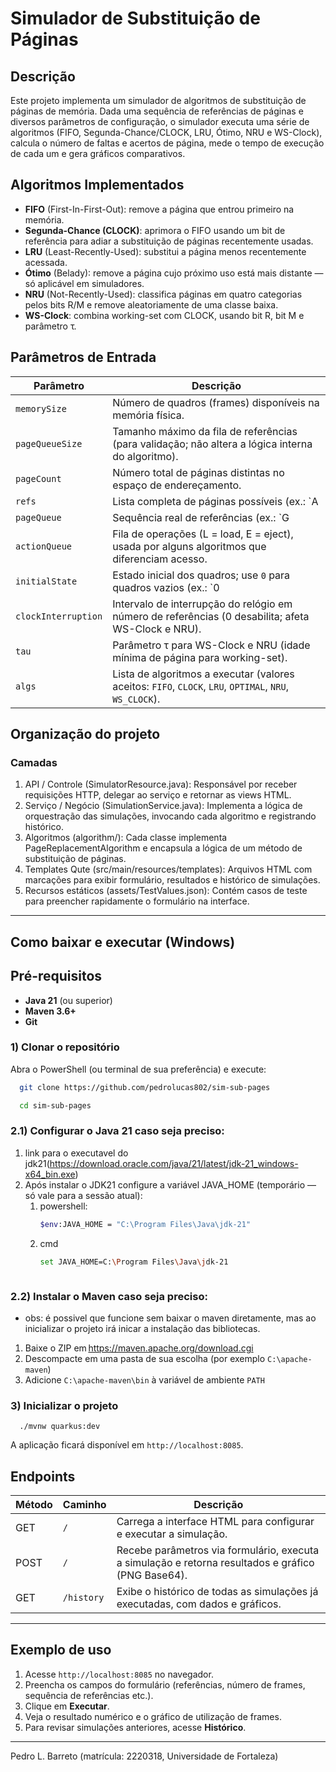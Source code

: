 # Simulador de Substituição de Páginas

## Descrição
Este projeto implementa um simulador de algoritmos de substituição de páginas de memória. Dada uma sequência de referências de páginas e diversos parâmetros de configuração, o simulador executa uma série de algoritmos (FIFO, Segunda-Chance/CLOCK, LRU, Ótimo, NRU e WS-Clock), calcula o número de faltas e acertos de página, mede o tempo de execução de cada um e gera gráficos comparativos.

## Algoritmos Implementados
- **FIFO** (First-In-First-Out): remove a página que entrou primeiro na memória.
- **Segunda-Chance (CLOCK)**: aprimora o FIFO usando um bit de referência para adiar a substituição de páginas recentemente usadas.
- **LRU** (Least-Recently-Used): substitui a página menos recentemente acessada.
- **Ótimo** (Belady): remove a página cujo próximo uso está mais distante — só aplicável em simuladores.
- **NRU** (Not-Recently-Used): classifica páginas em quatro categorias pelos bits R/M e remove aleatoriamente de uma classe baixa.
- **WS-Clock**: combina working-set com CLOCK, usando bit R, bit M e parâmetro τ.

## Parâmetros de Entrada
| Parâmetro           | Descrição                                                                                             |
|---------------------|-------------------------------------------------------------------------------------------------------|
| `memorySize`        | Número de quadros (frames) disponíveis na memória física.                                             |
| `pageQueueSize`     | Tamanho máximo da fila de referências (para validação; não altera a lógica interna do algoritmo).     |
| `pageCount`         | Número total de páginas distintas no espaço de endereçamento.                                         |
| `refs`              | Lista completa de páginas possíveis (ex.: `A|B|C|D|E`).                                               |
| `pageQueue`         | Sequência real de referências (ex.: `G|D|G|C|...`).                                                    |
| `actionQueue`       | Fila de operações (L = load, E = eject), usada por alguns algoritmos que diferenciam acesso.          |
| `initialState`      | Estado inicial dos quadros; use `0` para quadros vazios (ex.: `0|0|A|B|0`).                            |
| `clockInterruption` | Intervalo de interrupção do relógio em número de referências (0 desabilita; afeta WS-Clock e NRU).   |
| `tau`               | Parâmetro τ para WS-Clock e NRU (idade mínima de página para working-set).                             |
| `algs`              | Lista de algoritmos a executar (valores aceitos: `FIFO`, `CLOCK`, `LRU`, `OPTIMAL`, `NRU`, `WS_CLOCK`).|


## Organização do projeto
### Camadas
1. API / Controle (SimulatorResource.java):
   Responsável por receber requisições HTTP, delegar ao serviço e retornar as views HTML.
2. Serviço / Negócio (SimulationService.java):
   Implementa a lógica de orquestração das simulações, invocando cada algoritmo e registrando histórico.
3. Algoritmos (algorithm/):
   Cada classe implementa PageReplacementAlgorithm e encapsula a lógica de um método de substituição de páginas.
4. Templates Qute (src/main/resources/templates):
   Arquivos HTML com marcações para exibir formulário, resultados e histórico de simulações.
5. Recursos estáticos (assets/TestValues.json):
   Contém casos de teste para preencher rapidamente o formulário na interface.

---

## Como baixar e executar (Windows)

## Pré-requisitos
- **Java 21** (ou superior)
- **Maven 3.6+**
- **Git**


### 1) Clonar o repositório

Abra o PowerShell (ou terminal de sua preferência) e execute:

```bash
  git clone https://github.com/pedrolucas802/sim-sub-pages
```
```bash
  cd sim-sub-pages
```

### 2.1) Configurar o Java 21 caso seja preciso:
1. link para o executavel do jdk21(https://download.oracle.com/java/21/latest/jdk-21_windows-x64_bin.exe) 
2. Após instalar o JDK21 configure a variável JAVA_HOME (temporário — só vale para a sessão atual):
   1. powershell:
      ```bash
      $env:JAVA_HOME = "C:\Program Files\Java\jdk-21"
      ```
   2. cmd
      ```bash
      set JAVA_HOME=C:\Program Files\Java\jdk-21
    ```
### 2.2) Instalar o Maven caso seja preciso:
* obs: é possivel que funcione sem baixar o maven diretamente, mas ao inicializar o projeto irá inicar a instalação das bibliotecas.

1. Baixe o ZIP em https://maven.apache.org/download.cgi
2. Descompacte em uma pasta de sua escolha (por exemplo `C:\apache-maven`)
3. Adicione `C:\apache-maven\bin` à variável de ambiente `PATH`


### 3) Inicializar o projeto

```shell script
  ./mvnw quarkus:dev
```

   A aplicação ficará disponível em `http://localhost:8085`.


## Endpoints

| Método | Caminho    | Descrição                                                                                   |
| ------ | ---------- | ------------------------------------------------------------------------------------------- |
| GET    | `/`        | Carrega a interface HTML para configurar e executar a simulação.                            |
| POST   | `/`        | Recebe parâmetros via formulário, executa a simulação e retorna resultados e gráfico (PNG Base64). |
| GET    | `/history` | Exibe o histórico de todas as simulações já executadas, com dados e gráficos.               |

---

## Exemplo de uso

1. Acesse `http://localhost:8085` no navegador.
2. Preencha os campos do formulário (referências, número de frames, sequência de referências etc.).
3. Clique em **Executar**.
4. Veja o resultado numérico e o gráfico de utilização de frames.
5. Para revisar simulações anteriores, acesse **Histórico**.


---

Pedro L. Barreto (matrícula: 2220318, Universidade de Fortaleza)
